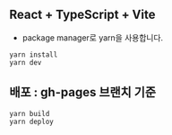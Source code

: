 ## React + TypeScript + Vite
- package manager로 yarn을 사용합니다.
```shell
yarn install
yarn dev
```

## 배포 : gh-pages 브랜치 기준
```shell
yarn build
yarn deploy
```
